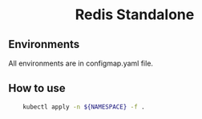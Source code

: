 <h1 align="center">Redis Standalone</h1>

## Environments

All environments are in configmap.yaml file.

## How to use

```bash
    kubectl apply -n ${NAMESPACE} -f .
```
